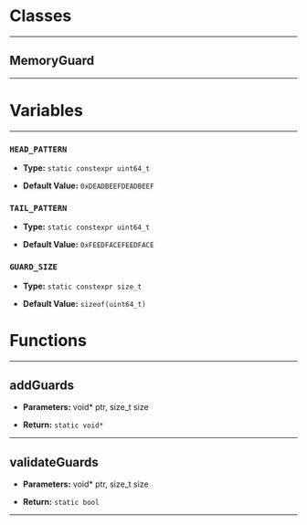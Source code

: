 # Classes
---

## MemoryGuard
---




# Variables
---

### `HEAD_PATTERN`

- **Type:** `static constexpr uint64_t`

- **Default Value:** `0xDEADBEEFDEADBEEF`



### `TAIL_PATTERN`

- **Type:** `static constexpr uint64_t`

- **Default Value:** `0xFEEDFACEFEEDFACE`



### `GUARD_SIZE`

- **Type:** `static constexpr size_t`

- **Default Value:** `sizeof(uint64_t)`




# Functions
---

## addGuards



- **Parameters:** void* ptr, size_t size

- **Return:** `static void*`

---

## validateGuards



- **Parameters:** void* ptr, size_t size

- **Return:** `static bool`

---
